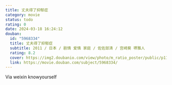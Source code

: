 ```yaml
---
title: 丈夫得了抑郁症
category: movie
status: todo
rating: 0
date: 2024-03-18 16:24:12
douban:
  id: "5968334"
  title: 丈夫得了抑郁症
  subtitle: 2011 / 日本 / 剧情 爱情 家庭 / 佐佐部清 / 宫崎葵 堺雅人
  rating: 8.2
  cover: https://img2.doubanio.com/view/photo/m_ratio_poster/public/p1171252131.jpg
  link: https://movie.douban.com/subject/5968334/
---
```


Via weixin knowyourself 